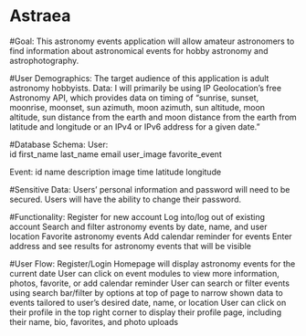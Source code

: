 # Astraea 


#Goal: This astronomy events application will allow amateur astronomers to find information about astronomical events for hobby astronomy and astrophotography. 

#User Demographics: The target audience of this application is adult astronomy hobbyists. 
Data: I will primarily be using IP Geolocation’s free Astronomy API, which provides data on timing of “sunrise, sunset, moonrise, moonset, sun azimuth, moon azimuth, sun altitude, moon altitude, sun distance from the earth and moon distance from the earth from latitude and longitude or an IPv4 or IPv6 address for a given date.” 

#Database Schema:
User:  
id
first_name
last_name
email
user_image
favorite_event

Event:
id
name
description
image
time
latitude
longitude

#Sensitive Data: Users’ personal information and password will need to be secured. Users will have the ability to change their password.

#Functionality:
Register for new account
Log into/log out of existing account
Search and filter astronomy events by date, name, and user location
Favorite astronomy events
Add calendar reminder for events 
Enter address and see results for astronomy events that will be visible

#User Flow:
Register/Login
Homepage will display astronomy events for the current date
User can click on event modules to view more information, photos, favorite, or add calendar reminder
User can search or filter events using search bar/filter by options at top of page to narrow shown data to events tailored to user’s desired date, name, or location
User can click on their profile in the top right corner to display their profile page, including their name, bio, favorites, and photo uploads 
